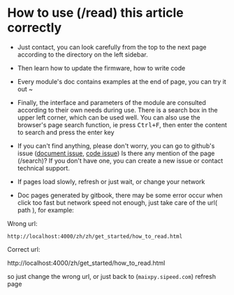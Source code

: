 How to use (/read) this article correctly
==========


* Just contact, you can look carefully from the top to the next page according to the directory on the left sidebar.

* Then learn how to update the firmware, how to write code

* Every module's doc contains examples at the end of page, you can try it out ~

* Finally, the interface and parameters of the module are consulted according to their own needs during use. There is a search box in the upper left corner, which can be used well. You can also use the browser's page search function, ie press <kbd>Ctrl+F</kbd>, then enter the content to search and press the enter key

* If you can't find anything, please don't worry, you can go to github's issue ([document issue](https://github.com/sipeed/MaixPy_DOC/issues), [code issue](https://github.com/sipeed/MaixPy/issues)) Is there any mention of the page (/search)? If you don't have one, you can create a new issue or contact technical support.


* If pages load slowly, refresh or just wait, or change your network

* Doc pages generated by gitbook, there  may be some error occur when click too fast but network speed not enough, just take care of the url( path ), for example:

Wrong url:

```
http://localhost:4000/zh/zh/get_started/how_to_read.html
```
Correct url:

http://localhost:4000/zh/get_started/how_to_read.html

so just change the wrong url, or just back to (`maixpy.sipeed.com`) refresh page



